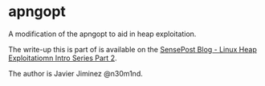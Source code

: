# apngopt
A modification of the apngopt to aid in heap exploitation.

The write-up this is part of is available on the [SensePost Blog - Linux Heap Exploitatiomn Intro Series Part 2](https://sensepost.com/blog/2018/linux-heap-exploitation-intro-series-set-you-free-part-2/).

The author is Javier Jiminez @n30m1nd.
